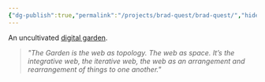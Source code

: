 ```yaml
---
{"dg-publish":true,"permalink":"/projects/brad-quest/brad-quest/","hide":true,"tags":["gardenEntry"],"noteIcon":""}
---
```


An uncultivated [digital garden](https://cagrimmett.com/2020/11/08/what-are-digital-gardens/).

> *"The Garden is the web as topology. The web as space. It’s the integrative web, the iterative web, the web as an arrangement and rearrangement of things to one another."*